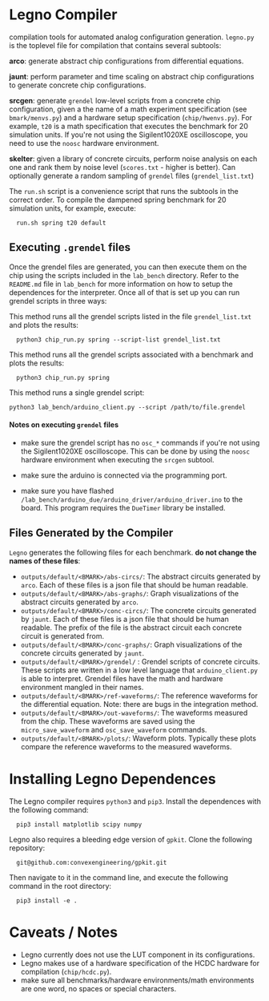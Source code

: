 # Legno Compiler

compilation tools for automated analog configuration generation. `legno.py` is the toplevel file for compilation that contains several subtools:

**arco**: generate abstract chip configurations from differential equations.

**jaunt**: perform parameter and time scaling on abstract chip configurations to generate concrete chip configurations.

**srcgen**: generate `grendel` low-level scripts from a concrete chip configuration, given a the name of a math experiment specification (see `bmark/menvs.py`) and a hardware setup specification (`chip/hwenvs.py`). For example, `t20` is a math specification that executes the benchmark for 20 simulation units. If you're not using the Sigilent1020XE oscilloscope, you need to use the `noosc` hardware environment.

**skelter**: given a library of concrete circuits, perform noise analysis on each one and rank them by noise level (`scores.txt` - higher is better). Can optionally generate a random sampling of `grendel` files (`grendel_list.txt`)

The `run.sh` script is a convenience script that runs the subtools in the correct order. To compile the dampened spring benchmark for 20 simulation units, for example, execute:

      run.sh spring t20 default

## Executing `.grendel` files

Once the grendel files are generated, you can then execute them on the chip using the scripts included in the `lab_bench` directory. Refer to the `README.md` file in `lab_bench` for more information on how to setup the dependences for the interpreter. Once all of that is set up you can run grendel scripts in three ways:

This method runs all the grendel scripts listed in the file `grendel_list.txt` and plots the results:

      python3 chip_run.py spring --script-list grendel_list.txt

This method runs all the grendel scripts associated with a benchmark and plots the results:

      python3 chip_run.py spring
   
This method runs a single grendel script:

    python3 lab_bench/arduino_client.py --script /path/to/file.grendel


#### Notes on executing `grendel` files

- make sure the grendel script has no `osc_*` commands if you're not using the Sigilent1020XE oscilloscope. This can be done by using the `noosc` hardware environment when executing the `srcgen` subtool.

- make sure the arduino is connected via the programming port.

- make sure you have flashed `/lab_bench/arduino_due/arduino_driver/arduino_driver.ino` to the board. This program requires the `DueTimer` library be installed.

## Files Generated by the Compiler

`Legno` generates the following files for each benchmark. **do not change the names of these files**:

   - `outputs/default/<BMARK>/abs-circs/`: The abstract circuits generated by `arco`. Each of these files is a json file that should be human readable.
   - `outputs/default/<BMARK>/abs-graphs/`: Graph visualizations of the abstract circuits generated by `arco`.
   - `outputs/default/<BMARK>/conc-circs/`: The concrete circuits generated by `jaunt`. Each of these files is a json file that should be human readable. The prefix of the file is the abstract circuit each concrete circuit is generated from.
   - `outputs/default/<BMARK>/conc-graphs/`: Graph visualizations of the concrete circuits generated by `jaunt`.
   - `outputs/default/<BMARK>/grendel/` : Grendel scripts of concrete circuits. These scripts are written in a low level language that `arduino_client.py` is able to interpret. Grendel files have the math and hardware environment mangled in their names.
   - `outputs/default/<BMARK>/ref-waveforms/`: The reference waveforms for the differential equation. Note: there are bugs in the integration method.
   - `outputs/default/<BMARK>/out-waveforms/`: The waveforms measured from the chip. These waveforms are saved using the `micro_save_waveform` and `osc_save_waveform` commands.
   - `outputs/default/<BMARK>/plots/`: Waveform plots. Typically these plots compare the reference waveforms to the measured waveforms.
   
   
# Installing Legno Dependences

The Legno compiler requires `python3` and `pip3`. Install the dependences with the following command:

      pip3 install matplotlib scipy numpy 

Legno also requires a bleeding edge version of `gpkit`. Clone the following repository:

      git@github.com:convexengineering/gpkit.git
   
Then navigate to it in the command line, and execute the following command in the root directory:

      pip3 install -e .
   
# Caveats / Notes

- Legno currently does not use the LUT component in its configurations.
- Legno makes use of a hardware specification of the HCDC hardware for compilation (`chip/hcdc.py`).
- make sure all benchmarks/hardware environments/math environments are one word, no spaces or special characters.
